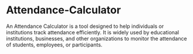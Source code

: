 # Attendance-Calculator
An Attendance Calculator is a tool designed to help individuals or institutions track attendance efficiently. It is widely used by educational institutions, businesses, and other organizations to monitor the attendance of students, employees, or participants.
